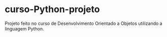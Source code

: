# curso-Python-projeto
 Projeto feito no curso de Desenvolvimento Orientado a Objetos utilizando a linguagem Python.
